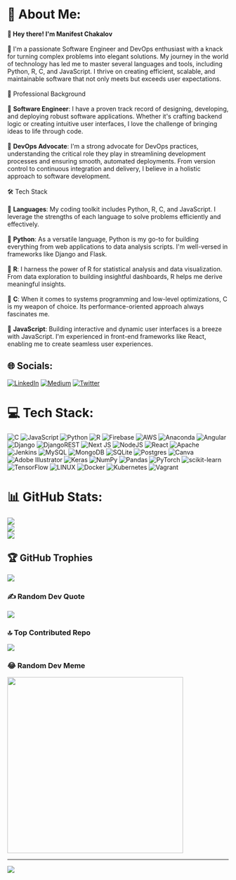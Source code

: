 # 💫 About Me:
**👋 Hey there! I'm Manifest Chakalov** <br><br>🚀 I'm a passionate Software Engineer and DevOps enthusiast with a knack for turning complex problems into elegant solutions. My journey in the world of technology has led me to master several languages and tools, including Python, R, C, and JavaScript. I thrive on creating efficient, scalable, and maintainable software that not only meets but exceeds user expectations.<br><br> 💼 Professional Background<br><br>🔹 **Software Engineer**: I have a proven track record of designing, developing, and deploying robust software applications. Whether it's crafting backend logic or creating intuitive user interfaces, I love the challenge of bringing ideas to life through code.<br><br>🔹 **DevOps Advocate**: I'm a strong advocate for DevOps practices, understanding the critical role they play in streamlining development processes and ensuring smooth, automated deployments. From version control to continuous integration and delivery, I believe in a holistic approach to software development.<br><br> 🛠️ Tech Stack<br><br>🔧 **Languages**: My coding toolkit includes Python, R, C, and JavaScript. I leverage the strengths of each language to solve problems efficiently and effectively.<br><br>🔧 **Python**: As a versatile language, Python is my go-to for building everything from web applications to data analysis scripts. I'm well-versed in frameworks like Django and Flask.<br><br>🔧 **R**: I harness the power of R for statistical analysis and data visualization. From data exploration to building insightful dashboards, R helps me derive meaningful insights.<br><br>🔧 **C**: When it comes to systems programming and low-level optimizations, C is my weapon of choice. Its performance-oriented approach always fascinates me.<br><br>🔧 **JavaScript**: Building interactive and dynamic user interfaces is a breeze with JavaScript. I'm experienced in front-end frameworks like React, enabling me to create seamless user experiences.


## 🌐 Socials:
[![LinkedIn](https://img.shields.io/badge/LinkedIn-%230077B5.svg?logo=linkedin&logoColor=white)](https://linkedin.com/in/https://www.linkedin.com/in/manifest-chakalov/) [![Medium](https://img.shields.io/badge/Medium-12100E?logo=medium&logoColor=white)](https://medium.com/@https://medium.com/@mqnifestkelvin) [![Twitter](https://img.shields.io/badge/Twitter-%231DA1F2.svg?logo=Twitter&logoColor=white)](https://twitter.com/https://twitter.com/mq_nifest) 

# 💻 Tech Stack:
![C](https://img.shields.io/badge/c-%2300599C.svg?style=plastic&logo=c&logoColor=white) ![JavaScript](https://img.shields.io/badge/javascript-%23323330.svg?style=plastic&logo=javascript&logoColor=%23F7DF1E) ![Python](https://img.shields.io/badge/python-3670A0?style=plastic&logo=python&logoColor=ffdd54) ![R](https://img.shields.io/badge/r-%23276DC3.svg?style=plastic&logo=r&logoColor=white) ![Firebase](https://img.shields.io/badge/firebase-%23039BE5.svg?style=plastic&logo=firebase) ![AWS](https://img.shields.io/badge/AWS-%23FF9900.svg?style=plastic&logo=amazon-aws&logoColor=white) ![Anaconda](https://img.shields.io/badge/Anaconda-%2344A833.svg?style=plastic&logo=anaconda&logoColor=white) ![Angular](https://img.shields.io/badge/angular-%23DD0031.svg?style=plastic&logo=angular&logoColor=white) ![Django](https://img.shields.io/badge/django-%23092E20.svg?style=plastic&logo=django&logoColor=white) ![DjangoREST](https://img.shields.io/badge/DJANGO-REST-ff1709?style=plastic&logo=django&logoColor=white&color=ff1709&labelColor=gray) ![Next JS](https://img.shields.io/badge/Next-black?style=plastic&logo=next.js&logoColor=white) ![NodeJS](https://img.shields.io/badge/node.js-6DA55F?style=plastic&logo=node.js&logoColor=white) ![React](https://img.shields.io/badge/react-%2320232a.svg?style=plastic&logo=react&logoColor=%2361DAFB) ![Apache](https://img.shields.io/badge/apache-%23D42029.svg?style=plastic&logo=apache&logoColor=white) ![Jenkins](https://img.shields.io/badge/jenkins-%232C5263.svg?style=plastic&logo=jenkins&logoColor=white) ![MySQL](https://img.shields.io/badge/mysql-%2300f.svg?style=plastic&logo=mysql&logoColor=white) ![MongoDB](https://img.shields.io/badge/MongoDB-%234ea94b.svg?style=plastic&logo=mongodb&logoColor=white) ![SQLite](https://img.shields.io/badge/sqlite-%2307405e.svg?style=plastic&logo=sqlite&logoColor=white) ![Postgres](https://img.shields.io/badge/postgres-%23316192.svg?style=plastic&logo=postgresql&logoColor=white) ![Canva](https://img.shields.io/badge/Canva-%2300C4CC.svg?style=plastic&logo=Canva&logoColor=white) ![Adobe Illustrator](https://img.shields.io/badge/adobeillustrator-%23FF9A00.svg?style=plastic&logo=adobeillustrator&logoColor=white) ![Keras](https://img.shields.io/badge/Keras-%23D00000.svg?style=plastic&logo=Keras&logoColor=white) ![NumPy](https://img.shields.io/badge/numpy-%23013243.svg?style=plastic&logo=numpy&logoColor=white) ![Pandas](https://img.shields.io/badge/pandas-%23150458.svg?style=plastic&logo=pandas&logoColor=white) ![PyTorch](https://img.shields.io/badge/PyTorch-%23EE4C2C.svg?style=plastic&logo=PyTorch&logoColor=white) ![scikit-learn](https://img.shields.io/badge/scikit--learn-%23F7931E.svg?style=plastic&logo=scikit-learn&logoColor=white) ![TensorFlow](https://img.shields.io/badge/TensorFlow-%23FF6F00.svg?style=plastic&logo=TensorFlow&logoColor=white) ![LINUX](https://img.shields.io/badge/Linux-FCC624?style=plastic&logo=linux&logoColor=black) ![Docker](https://img.shields.io/badge/docker-%230db7ed.svg?style=plastic&logo=docker&logoColor=white) ![Kubernetes](https://img.shields.io/badge/kubernetes-%23326ce5.svg?style=plastic&logo=kubernetes&logoColor=white) ![Vagrant](https://img.shields.io/badge/vagrant-%231563FF.svg?style=plastic&logo=vagrant&logoColor=white)
# 📊 GitHub Stats:
![](https://github-readme-stats.vercel.app/api?username=mqnifestkelvin&theme=dark&hide_border=false&include_all_commits=true&count_private=true)<br/>
![](https://github-readme-streak-stats.herokuapp.com/?user=mqnifestkelvin&theme=dark&hide_border=false)<br/>
![](https://github-readme-stats.vercel.app/api/top-langs/?username=mqnifestkelvin&theme=dark&hide_border=false&include_all_commits=true&count_private=true&layout=compact)

## 🏆 GitHub Trophies
![](https://github-profile-trophy.vercel.app/?username=mqnifestkelvin&theme=radical&no-frame=true&no-bg=false&margin-w=4)

### ✍️ Random Dev Quote
![](https://quotes-github-readme.vercel.app/api?type=vetical&theme=radical)

### 🔝 Top Contributed Repo
![](https://github-contributor-stats.vercel.app/api?username=mqnifestkelvin&limit=5&theme=dark&combine_all_yearly_contributions=true)

### 😂 Random Dev Meme
<img src='https://randommeme-five.vercel.app/' style="height: 400px;"/>

---
[![](https://visitcount.itsvg.in/api?id=mqnifestkelvin&icon=0&color=0)](https://visitcount.itsvg.in)

<!-- Proudly created with GPRM ( https://gprm.itsvg.in ) -->
